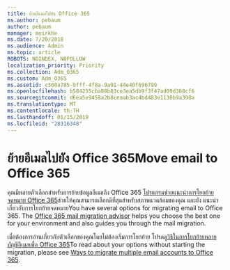 ```yaml
---
title: ย้ายอีเมลไปยัง Office 365
ms.author: pebaum
author: pebaum
manager: mnirkhe
ms.date: 7/20/2018
ms.audience: Admin
ms.topic: article
ROBOTS: NOINDEX, NOFOLLOW
localization_priority: Priority
ms.collection: Adm_O365
ms.custom: Adm_O365
ms.assetid: c360a785-bfff-4f8a-9a91-44e40f696799
ms.openlocfilehash: b584255cba88b83ce3ea5db9f3f47ad09d368cf6
ms.sourcegitcommit: d6ea5e9458a2b8ceaab3ac4bd483e1130b9a398a
ms.translationtype: MT
ms.contentlocale: th-TH
ms.lasthandoff: 01/15/2019
ms.locfileid: "28316348"
---
```

# <a name="move-email-to-office-365"></a><span data-ttu-id="57e79-102">ย้ายอีเมลไปยัง Office 365</span><span class="sxs-lookup"><span data-stu-id="57e79-102">Move email to Office 365</span></span>

<span data-ttu-id="57e79-p101">คุณมีหลายตัวเลือกสำหรับการย้ายข้อมูลอีเมลถึง Office 365 [โปรแกรมช่วยแนะนำการโยกย้ายจดหมาย Office 365](https://aka.ms/alchemyinsight-mailmigrationadvisor)ช่วยให้คุณสามารถเลือกดีที่สุดสำหรับสภาพแวดล้อมของคุณ และยัง แนะนำเกี่ยวกับการโยกย้ายจดหมาย</span><span class="sxs-lookup"><span data-stu-id="57e79-p101">You have several options for migrating email to Office 365. The [Office 365 mail migration advisor](https://aka.ms/alchemyinsight-mailmigrationadvisor) helps you choose the best one for your environment and also guides you through the mail migration.</span></span> 
  
<span data-ttu-id="57e79-105">เมื่อต้องการอ่านเกี่ยวกับตัวเลือกของคุณโดยไม่ต้องเริ่มการโยกย้าย โปรดดู[วิธีในการโยกย้ายหลายบัญชีอีเมลเพื่อ Office 365](https://support.office.com/article/0a4913fe-60fb-498f-9155-a86516418842)</span><span class="sxs-lookup"><span data-stu-id="57e79-105">To read about your options without starting the migration, please see [Ways to migrate multiple email accounts to Office 365](https://support.office.com/article/0a4913fe-60fb-498f-9155-a86516418842).</span></span>
  

